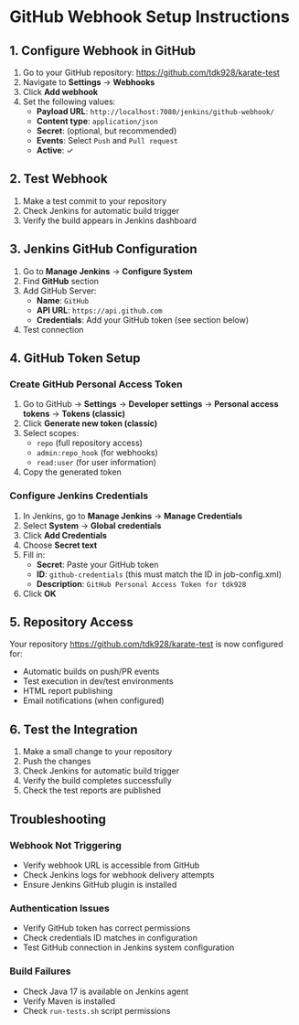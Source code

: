# GitHub Webhook Setup Instructions

## 1. Configure Webhook in GitHub

1. Go to your GitHub repository: https://github.com/tdk928/karate-test
2. Navigate to **Settings** → **Webhooks**
3. Click **Add webhook**
4. Set the following values:
   - **Payload URL**: `http://localhost:7080/jenkins/github-webhook/`
   - **Content type**: `application/json`
   - **Secret**: (optional, but recommended)
   - **Events**: Select `Push` and `Pull request`
   - **Active**: ✓

## 2. Test Webhook

1. Make a test commit to your repository
2. Check Jenkins for automatic build trigger
3. Verify the build appears in Jenkins dashboard

## 3. Jenkins GitHub Configuration

1. Go to **Manage Jenkins** → **Configure System**
2. Find **GitHub** section
3. Add GitHub Server:
   - **Name**: `GitHub`
   - **API URL**: `https://api.github.com`
   - **Credentials**: Add your GitHub token (see section below)
4. Test connection

## 4. GitHub Token Setup

### Create GitHub Personal Access Token

1. Go to GitHub → **Settings** → **Developer settings** → **Personal access tokens** → **Tokens (classic)**
2. Click **Generate new token (classic)**
3. Select scopes:
   - `repo` (full repository access)
   - `admin:repo_hook` (for webhooks)
   - `read:user` (for user information)
4. Copy the generated token

### Configure Jenkins Credentials

1. In Jenkins, go to **Manage Jenkins** → **Manage Credentials**
2. Select **System** → **Global credentials**
3. Click **Add Credentials**
4. Choose **Secret text**
5. Fill in:
   - **Secret**: Paste your GitHub token
   - **ID**: `github-credentials` (this must match the ID in job-config.xml)
   - **Description**: `GitHub Personal Access Token for tdk928`
6. Click **OK**

## 5. Repository Access

Your repository https://github.com/tdk928/karate-test is now configured for:
- Automatic builds on push/PR events
- Test execution in dev/test environments
- HTML report publishing
- Email notifications (when configured)

## 6. Test the Integration

1. Make a small change to your repository
2. Push the changes
3. Check Jenkins for automatic build trigger
4. Verify the build completes successfully
5. Check the test reports are published

## Troubleshooting

### Webhook Not Triggering
- Verify webhook URL is accessible from GitHub
- Check Jenkins logs for webhook delivery attempts
- Ensure Jenkins GitHub plugin is installed

### Authentication Issues
- Verify GitHub token has correct permissions
- Check credentials ID matches in configuration
- Test GitHub connection in Jenkins system configuration

### Build Failures
- Check Java 17 is available on Jenkins agent
- Verify Maven is installed
- Check `run-tests.sh` script permissions
